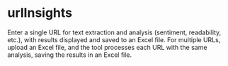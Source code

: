 # urlInsights
Enter a single URL for text extraction and analysis (sentiment, readability, etc.), with results displayed and saved to an Excel file. For multiple URLs, upload an Excel file, and the tool processes each URL with the same analysis, saving the results in an Excel file.
